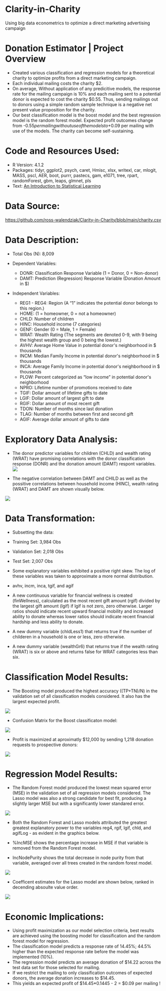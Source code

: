 # Clarity-in-Charity
Using big data econometrics to optimize a direct marketing advertising campaign

# Donation Estimator | Project Overview
* Created various classification and regression models for a theoretical charity to optimize profits from a direct marketing campaign.
* Each individual mailing costs the charity $2.
* On average, Without application of any predicitive models, the response rate for the mailing campaign is 10% and each mailing sent to a potential donor is expected to cost the charity $0.55. Thus, sending mailings out to donors using a simple random sample technique is a negative net present value proposition for the charity.
* Our best classification model is the boost model and the best regression model is the random forest model.  Expected profit outcomes change from -$0.55 per mailing without use of the models to +$0.09 per mailing with use of the models. The charity can become self-sustaining.

# Code and Resources Used:
* R Version: 4.1.2
* Packages: tidyr, ggplot2, psych, caret, Hmisc, xlsx, writexl, car, mlogit, MASS, pscl, AER, boot, purrr, pastecs, gam, e1071, tree, rpart, randomForest, gbm, leaps, glmnet, pls
* Text: [An Introduction to Statistical Learning](https://static1.squarespace.com/static/5ff2adbe3fe4fe33db902812/t/6062a083acbfe82c7195b27d/1617076404560/ISLR%2BSeventh%2BPrinting.pdf)

# Data Source:
https://github.com/ross-walendziak/Clarity-in-Charity/blob/main/charity.csv

# Data Description:

* Total Obs (N): 8,009

* Dependent Variables:
  * DONR: Classification Response Variable (1 = Donor, 0 = Non-donor)
  * DAMT: Prediction (Regression) Response Variable (Donation Amount in $)
* Independent Variables:
  * REG1 - REG4: Region (A “1” indicates the potential donor belongs to this region.)
  * HOME: (1 = homeowner, 0 = not a homeowner)
  * CHLD: Number of children
  * HINC: Household income (7 categories)
  * GENF: Gender (0 = Male, 1 = Female)
  * WRAT: Wealth Rating (The segments are denoted 0-9, with 9 being the highest wealth group and 0 being the lowest.)
  * AVHV: Average Home Value in potential donor's neighborhood in $ thousands
  * INCM: Median Family Income in potential donor's neighborhood in $ thousands
  * INCA: Average Family Income in potential donor's neighborhood in $ thousands
  * PLOW: Percent categorized as “low income” in potential donor's neighborhood
  * NPRO: Lifetime number of promotions received to date
  * TGIF: Dollar amount of lifetime gifts to date
  * LGIF: Dollar amount of largest gift to date
  * RGIF: Dollar amount of most recent gift
  * TDON: Number of months since last donation
  * TLAG: Number of months between first and second gift
  * AGIF: Average dollar amount of gifts to date

# Exploratory Data Analysis:

* The donor predictor variables for children (CHLD) and wealth rating (WRAT) have promising correlations with the donor classification response (DONR) and the donation amount (DAMT) respont variables.
![](https://github.com/ross-walendziak/Clarity-in-Charity/blob/main/Graphics/Corr%20-%20Donor%20Predictors.png)

* The negative correlation between DAMT and CHILD as well as the possitive correlations between household income (HINC), wealth rating (WRAT) and DAMT are shown visually below.

![](https://github.com/ross-walendziak/Clarity-in-Charity/blob/main/Graphics/Damt%20vs%20Chld%20hinc%20and%20wrat.png)

# Data Transformation:

* Subsetting the data:
 * Training Set: 3,984 Obs
 * Validation Set: 2,018 Obs
 * Test Set: 2,007 Obs

* Some explanatory variables exhibited a positive right skew.  The log of these variables was taken to approximate a more normal distribution.
 * avhv, incm, inca, tgif, and agif

* A new continuous variable for financial wellness is created (finWellness), calculated as the most recent gift amount (rgif) divided by the largest gift amount (lgif) if lgif is not       zero, zero otherwise.  Larger ratios should indicate recent upward financial mobility and increased ability to donate whereas lower ratios should indicate recent financial       hardship and less ability to donate.
* A new dummy variable (chldLess1) that returns true if the number of childeren in a household is one or less, zero otherwise.
* A new dummy variable (wealthGr6) that returns true if the wealth rating (WRAT) is six or above and returns false for WRAT categories less than six.

# Classification Model Results:

* The Boosting model produced the highest accuracy ((TP+TN)/N) in the validation set of all classification models considered.  It also has the largest expected profit. 

![](https://github.com/ross-walendziak/Clarity-in-Charity/blob/main/Graphics/Classification%20Model%20Results.png)

* Confusion Matrix for the Boost classificaton model:

![](https://github.com/ross-walendziak/Clarity-in-Charity/blob/main/Graphics/Classification%20Confusion%20Matrix.png)

* Profit is maximized at aproximatly $12,000 by sending 1,218 donation requests to prospective donors:

![](https://github.com/ross-walendziak/Clarity-in-Charity/blob/main/Graphics/Boosting%20Profit.png)

# Regression Model Results:

* The Random Forest model produced the lowest mean squared error (MSE) in the validation set of all regression models considered.  The Lasso model was also a strong candidate for best fit, producing a slightly larger MSE but with a significantly lower standared error.

![](https://github.com/ross-walendziak/Clarity-in-Charity/blob/main/Graphics/Regression%20Model%20Results.png)

* Both the Random Forest and Lasso models attributed the greatest greatest explanatory power to the variables reg4, rgif, lgif, chld, and agifLog - as evident in the graphics below. 

* %IncMSE shows the percentage increase in MSE if that variable is removed from the Random Forest model.
* IncNodePurity shows the total decrease in node purity from that variable, averaged over all trees created in the random forest model.

![](https://github.com/ross-walendziak/Clarity-in-Charity/blob/main/Graphics/Random%20Forest%20Variable%20Importance.png)

* Coefficent estimates for the Lasso model are shown below, ranked in decending absoulte value order.

![](https://github.com/ross-walendziak/Clarity-in-Charity/blob/main/Graphics/Lasso%20Regression%20Coefficient%20Estimates.png)

# Economic Implications:

* Using profit maximization as our model selection criteria, best results are achieved using the boosting model for classification and the random forest model for regression.
* The classification model predicts a response rate of 14.45%; 44.5% higher than the expected response rate before the model was implemented (10%).
* The regression model predicts an average donation of $14.22 across the test data set for those selected for mailing.
* If we restrict the mailing to only classification outcomes of expected donors, the average donation increases to $14.45. 
 * This yields an expected profit of $14.45*0.1445 - 2 = $0.09 per mailing !

